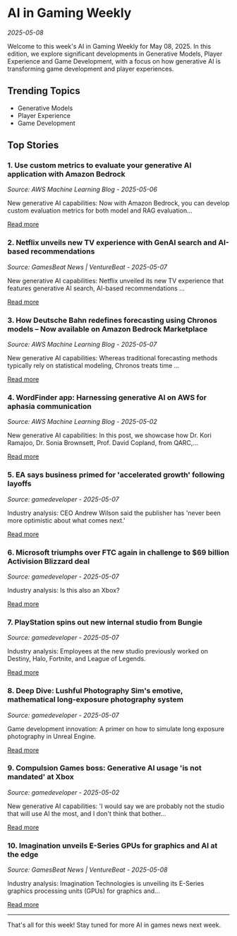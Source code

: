 # AI in Gaming Weekly

*2025-05-08*

Welcome to this week's AI in Gaming Weekly for May 08, 2025. In this edition, we explore significant developments in Generative Models, Player Experience and Game Development, with a focus on how generative AI is transforming game development and player experiences.

## Trending Topics

- Generative Models
- Player Experience
- Game Development

## Top Stories

### 1. Use custom metrics to evaluate your generative AI application with Amazon Bedrock

*Source: AWS Machine Learning Blog - 2025-05-06*

New generative AI capabilities: Now with Amazon Bedrock, you can develop custom evaluation metrics for both model and RAG evaluation...

[Read more](https://aws.amazon.com/blogs/machine-learning/use-custom-metrics-to-evaluate-your-generative-ai-application-with-amazon-bedrock/)

### 2. Netflix unveils new TV experience with GenAI search and AI-based recommendations

*Source: GamesBeat News | VentureBeat - 2025-05-07*

New generative AI capabilities: Netflix unveiled its new TV experience that features generative AI search, AI-based recommendations ...

[Read more](https://venturebeat.com/games/netflix-unveils-new-tv-experience-with-genai-search-and-ai-based-recommendations/)

### 3. How Deutsche Bahn redefines forecasting using Chronos models – Now available on Amazon Bedrock Marketplace

*Source: AWS Machine Learning Blog - 2025-05-07*

New generative AI capabilities: Whereas traditional forecasting methods typically rely on statistical modeling, Chronos treats time ...

[Read more](https://aws.amazon.com/blogs/machine-learning/how-deutsche-bahn-redefines-forecasting-using-chronos-models-now-available-on-amazon-bedrock-marketplace/)

### 4. WordFinder app: Harnessing generative AI on AWS for aphasia communication

*Source: AWS Machine Learning Blog - 2025-05-02*

New generative AI capabilities: In this post, we showcase how Dr. Kori Ramajoo, Dr. Sonia Brownsett, Prof. David Copland, from QARC,...

[Read more](https://aws.amazon.com/blogs/machine-learning/wordfinder-app-harnessing-generative-ai-on-aws-for-aphasia-communication/)

### 5. EA says business primed for 'accelerated growth' following layoffs

*Source: gamedeveloper - 2025-05-07*

Industry analysis: CEO Andrew Wilson said the publisher has 'never been more optimistic about what comes next.'

[Read more](https://www.gamedeveloper.com/business/ea-says-business-primed-for-accelerated-growth-following-layoffs)

### 6. Microsoft triumphs over FTC again in challenge to $69 billion Activision Blizzard deal

*Source: gamedeveloper - 2025-05-07*

Industry analysis: Is this also an Xbox?

[Read more](https://www.gamedeveloper.com/business/microsoft-triumphs-over-ftc-again-in-challenge-to-69-billion-activision-blizzard-deal)

### 7. PlayStation spins out new internal studio from Bungie

*Source: gamedeveloper - 2025-05-07*

Industry analysis: Employees at the new studio previously worked on Destiny, Halo, Fortnite, and League of Legends.

[Read more](https://www.gamedeveloper.com/business/ex-bungie-devs-studio-teamlfg-joins-playstation-s-portfolio)

### 8. Deep Dive: Lushful Photography Sim's emotive, mathematical long-exposure photography system

*Source: gamedeveloper - 2025-05-07*

Game development innovation: A primer on how to simulate long exposure photography in Unreal Engine.

[Read more](https://www.gamedeveloper.com/programming/deep-dive-making-lushfoil-s-long-exposure-photography-system)

### 9. Compulsion Games boss: Generative AI usage 'is not mandated' at Xbox

*Source: gamedeveloper - 2025-05-02*

New generative AI capabilities: 'I would say we are probably not the studio that will use AI the most, and I don't think that bother...

[Read more](https://www.gamedeveloper.com/production/compulsion-games-boss-says-internal-xbox-studios-aren-t-facing-generative-ai-mandate)

### 10. Imagination unveils E-Series GPUs for graphics and AI at the edge

*Source: GamesBeat News | VentureBeat - 2025-05-08*

Industry analysis: Imagination Technologies is unveiling its E-Series graphics processing units (GPUs) for graphics and...

[Read more](https://venturebeat.com/games/imagination-unveils-e-series-gpus-for-graphics-and-ai-at-the-edge/)

---

That's all for this week! Stay tuned for more AI in games news next week.
